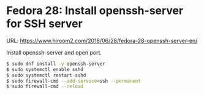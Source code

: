# Fedora 28: Install openssh-server for SSH server

URL: https://www.hiroom2.com/2018/06/28/fedora-28-openssh-server-en/

Install openssh-server and open port.

```bash
$ sudo dnf install -y openssh-server
$ sudo systemctl enable sshd
$ sudo systemctl restart sshd
$ sudo firewall-cmd --add-service=ssh --permanent
$ sudo firewall-cmd --reload
```